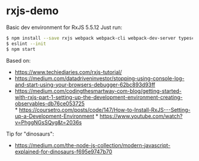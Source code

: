 # rxjs-demo

Basic dev environment for RxJS 5.5.12
Just run:

```bash
$ npm install --save rxjs webpack webpack-cli webpack-dev-server typescript ts-loader
$ eslint --init
$ npm start
```

Based on:

  * https://www.techiediaries.com/rxjs-tutorial/
  * https://medium.com/datadriveninvestor/stopping-using-console-log-and-start-using-your-browsers-debugger-62bc893d93ff
  * https://medium.com/codingthesmartway-com-blog/getting-started-with-rxjs-part-1-setting-up-the-development-environment-creating-observables-db76ce053725
  * https://coursetro.com/posts/code/147/How-to-Install-RxJS---Setting-up-a-Development-Environment
  * https://www.youtube.com/watch?v=PhggNGsSQyg&t=2036s

Tip for "dinosaurs":

  * https://medium.com/the-node-js-collection/modern-javascript-explained-for-dinosaurs-f695e9747b70

